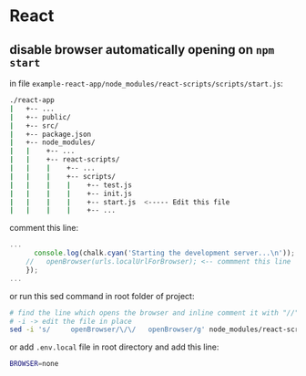 # React # 

## disable browser automatically opening on `npm start` # 
in file `example-react-app/node_modules/react-scripts/scripts/start.js`:
```bash
./react-app
|   +-- ...
|   +-- public/
|   +-- src/
|   +-- package.json
|   +-- node_modules/
|   |    +-- ...
|   |    +-- react-scripts/
|   |    |    +-- ...        
|   |    |    +-- scripts/
|   |    |    |    +-- test.js
|   |    |    |    +-- init.js
|   |    |    |    +-- start.js  <----- Edit this file 
|   |    |    |    +-- ...
```
comment this line:
```javascript
...
      console.log(chalk.cyan('Starting the development server...\n'));
    //   openBrowser(urls.localUrlForBrowser); <-- commment this line 
    });
...
```

or run this sed command in root folder of project:
```bash
# find the line which opens the browser and inline comment it with "//" 
# -i -> edit the file in place
sed -i 's/     openBrowser/\/\/   openBrowser/g' node_modules/react-scripts/scripts/start.js
```

or add `.env.local` file in root directory and add this line:
```bash
BROWSER=none
```
